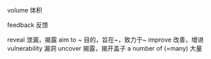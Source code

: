 volume 体积

feedback 反馈

reveal 泄漏，揭露
aim to ~ 目的，旨在~，致力于~
improve 改善，增进
vulnerability 漏洞
uncover 揭露，揭开盖子
a number of (=many) 大量

